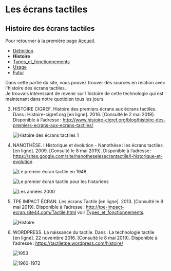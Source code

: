# Les écrans tactiles
## Histoire des écrans tactiles

Pour retourner à la première page [Accueil](accueil.md).

- [Définition](definition.md)
- **Histoire**
- [Types_et_fonctionnements](types.md)
- [Usage](usage.md)
- [Futur](futur.md)

Dans cette partie du site, vous pouvez trouver des sources en relation avec l'histoire des écrans tactiles.\
Je trouvais intéressant de revenir sur l'histoire de cette technologie qui est maintenant dans notre quotidien tous les jours.

3. HISTOIRE CIGREF. Histoire des premiers écrans aux écrans tactiles. Dans : Histoire-cigref.org [en ligne]. 2016. [Consulté le 2 mai 2019]. Disponible à l’adresse : http://www.histoire-cigref.org/blog/histoire-des-premiers-ecrans-aux-ecrans-tactiles/

    ![Histoire des écrans tactiles 1](https://user-images.githubusercontent.com/50197114/58464576-39d52d80-8136-11e9-814f-61124c6dad19.png)

4. NANOTHÈSE. I Historique et évolution - Nanothèse : les écrans tactiles [en ligne]. 2009. [Consulté le 8 mai 2019]. Disponible à l’adresse : https://sites.google.com/site/nanotheselesecrantactile/i-historique-et-evolution

    ![Le premier écran tactile en 1948](https://user-images.githubusercontent.com/50197114/58465717-90dc0200-8138-11e9-829c-ef753010eb3a.png)

    ![Le premier écran tactile pour les historiens](https://user-images.githubusercontent.com/50197114/58465715-90436b80-8138-11e9-89fd-46437ee7bc70.png)

    ![Les années 2000](https://user-images.githubusercontent.com/50197114/58465720-90dc0200-8138-11e9-8b28-378b6a287eb9.png)

5. TPE IMPACT ÉCRAN. Les écrans Tactile [en ligne]. 2013. [Consulté le 8 mai 2019]. Disponible à l’adresse : http://tpe-impact-ecran.site44.com/Tactile.html voir [Types_et_fonctionnements](types.md).

    ![Histoire](https://user-images.githubusercontent.com/50197114/58490175-f518b900-816c-11e9-8be5-4cd0b47d4703.png)

6. WORDPRESS. La naissance du tactile. Dans : La technologie tactile [en ligne]. 22 novembre 2016. [Consulté le 8 mai 2019]. Disponible à l’adresse : https://tactiletpe.wordpress.com/histoire/

    ![1953](https://user-images.githubusercontent.com/50197114/58469286-7c4f3800-813f-11e9-82a6-f205b7807930.png)

    ![1960-1972](https://user-images.githubusercontent.com/50197114/58732845-03780680-83f3-11e9-8ecd-525262d5e65f.png)
